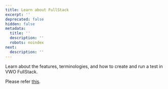```yaml
---
title: Learn about FullStack
excerpt: ''
deprecated: false
hidden: false
metadata:
  title: ''
  description: ''
  robots: noindex
next:
  description: ''
---
```

Learn about the features, terminologies, and how to create and run a test in VWO FullStack.

Please refer [this](https://help.vwo.com/hc/en-us/sections/360005765713-Server-side-Testing).